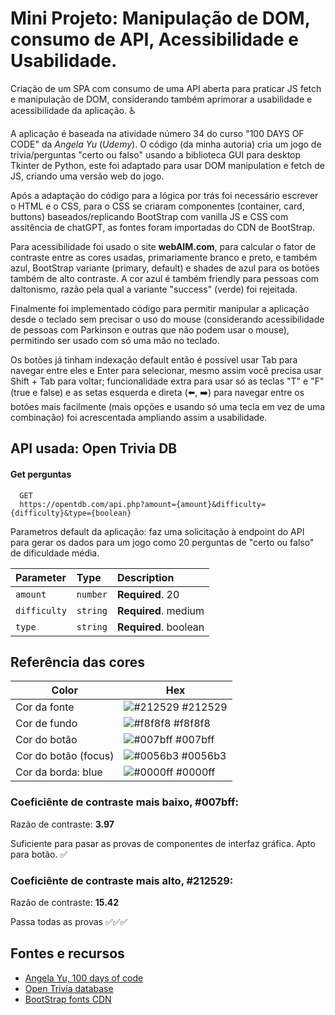 
# Mini Projeto: Manipulação de DOM, consumo de API, Acessibilidade e Usabilidade.

Criação de um SPA com consumo de uma API aberta para praticar JS fetch e manipulação de DOM, considerando também aprimorar a usabilidade e acessibilidade da aplicação. :wheelchair:

A aplicação é baseada na atividade número 34 do curso "100 DAYS OF CODE" da _Angela Yu_ (_Udemy_). O código (da minha autoria) cria um jogo de trivia/perguntas "certo ou falso" usando a biblioteca GUI para desktop Tkinter de Python, este foi adaptado para usar DOM manipulation e fetch de JS, criando uma versão web do jogo.

Após a adaptação do código para a lógica por trás foi necessário escrever o HTML e o CSS, para o CSS se criaram componentes (container, card, buttons) baseados/replicando BootStrap com vanilla JS e CSS com assitência de chatGPT, as fontes foram importadas do CDN de BootStrap.

Para acessibilidade foi usado o site **webAIM.com**, para calcular o fator de contraste entre as cores usadas, primariamente branco e preto, e também azul, BootStrap variante (primary, default) e shades de azul para os botões também de alto contraste. A cor azul é também friendly para pessoas com daltonismo, razão pela qual a variante "success" (verde) foi rejeitada.

Finalmente foi implementado código para permitir manipular a aplicação desde o teclado sem precisar o uso do mouse (considerando acessibilidade de pessoas com Parkinson e outras que não podem usar o mouse), permitindo ser usado com só uma mão no teclado. 

Os botões já tinham indexação default então é possível usar Tab para navegar entre eles e Enter para selecionar, mesmo assim você precisa usar Shift + Tab para voltar; funcionalidade extra para usar só as teclas "T" e "F" (true e false) e as setas esquerda e direta (:arrow_left:, :arrow_right:) para navegar entre os botões mais facilmente (mais opções e usando só uma tecla em vez de uma combinação) foi acrescentada ampliando assim a usabilidade.

## API usada: Open Trivia DB

#### Get perguntas

```http
  GET 
  https://opentdb.com/api.php?amount={amount}&difficulty={difficulty}&type={boolean}
```
Parametros default da aplicação: faz uma solicitação à endpoint do API para gerar os dados para um jogo como 20 perguntas de "certo ou falso" de dificuldade média.

| Parameter | Type     | Description                |
| :-------- | :------- | :------------------------- |
|  `amount` | `number` | **Required**. 20 |
|  `difficulty` | `string` | **Required**. medium |
|  `type` | `string` | **Required**. boolean|



## Referência das cores

| Color             | Hex                                                                |
| ----------------- | ------------------------------------------------------------------ |
| Cor da fonte | ![#212529](https://via.placeholder.com/10/212529?text=+) #212529 |
| Cor de fundo | ![#f8f8f8](https://via.placeholder.com/10/f8f8f8?text=+) #f8f8f8 |
| Cor do botão | ![#007bff](https://via.placeholder.com/10/007bfftext=+) #007bff |
| Cor do botão (focus) | ![#0056b3](https://via.placeholder.com/10/0056b3text=+) #0056b3|
| Cor da borda: blue| ![#0000ff](https://via.placeholder.com/10/0000ff?text=+) #0000ff |

### Coeficiênte de contraste mais baixo, #007bff: 

Razão de contraste: **3.97**

Suficiente para pasar as provas de componentes de interfaz gráfica. Apto para botão. :white_check_mark:

### Coeficiênte de contraste mais alto, #212529:
Razão de contraste: **15.42**

Passa todas as provas :white_check_mark::white_check_mark::white_check_mark:

## Fontes e recursos

 - [Angela Yu, 100 days of code](https://www.udemy.com/course/100-days-of-code/)
 - [Open Trivia database](https://opentdb.com/)
 - [BootStrap fonts CDN](https://www.bootstrapcdn.com/)


